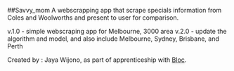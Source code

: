 ##Savvy_mom
A webscrapping app that scrape specials information from Coles and Woolworths and present to user for comparison.

v.1.0 - simple webscraping app for Melbourne, 3000 area
v.2.0 - update the algorithm and model, and also include Melbourne, Sydney, Brisbane, and Perth

Created by : Jaya Wijono, as part of apprenticeship with [Bloc](http://bloc.io).
